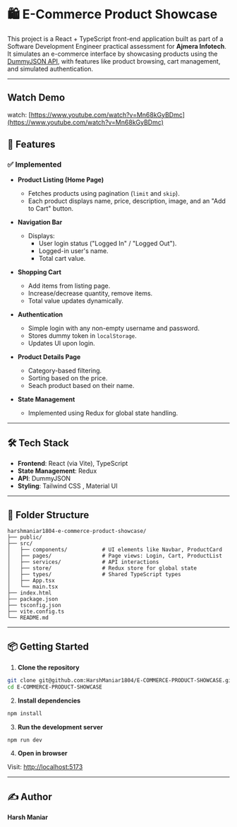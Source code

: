 # 🛍️ E-Commerce Product Showcase

This project is a React + TypeScript front-end application built as part of a Software Development Engineer practical assessment for **Ajmera Infotech**. It simulates an e-commerce interface by showcasing products using the [DummyJSON API](https://dummyjson.com), with features like product browsing, cart management, and simulated authentication.

---

## Watch Demo

watch: [https://www.youtube.com/watch?v=Mn68kGyBDmc](https://www.youtube.com/watch?v=Mn68kGyBDmc)

## 🚀 Features

### ✅ Implemented

- **Product Listing (Home Page)**

  - Fetches products using pagination (`limit` and `skip`).
  - Each product displays name, price, description, image, and an "Add to Cart" button.

- **Navigation Bar**

  - Displays:
    - User login status ("Logged In" / "Logged Out").
    - Logged-in user's name.
    - Total cart value.

- **Shopping Cart**

  - Add items from listing page.
  - Increase/decrease quantity, remove items.
  - Total value updates dynamically.

- **Authentication**

  - Simple login with any non-empty username and password.
  - Stores dummy token in `localStorage`.
  - Updates UI upon login.

- **Product Details Page**

  - Category-based filtering.
  - Sorting based on the price.
  - Seach product based on their name.

- **State Management**
  - Implemented using Redux for global state handling.

---

## 🛠 Tech Stack

- **Frontend**: React (via Vite), TypeScript
- **State Management**: Redux
- **API**: DummyJSON
- **Styling**: Tailwind CSS , Material UI

---

## 📁 Folder Structure

```
harshmaniar1804-e-commerce-product-showcase/
├── public/
├── src/
│   ├── components/           # UI elements like Navbar, ProductCard
│   ├── pages/                # Page views: Login, Cart, ProductList
│   ├── services/             # API interactions
│   ├── store/                # Redux store for global state
│   ├── types/                # Shared TypeScript types
│   ├── App.tsx
│   └── main.tsx
├── index.html
├── package.json
├── tsconfig.json
├── vite.config.ts
└── README.md
```

---

## 📦 Getting Started

1. **Clone the repository**

```bash
git clone git@github.com:HarshManiar1804/E-COMMERCE-PRODUCT-SHOWCASE.git
cd E-COMMERCE-PRODUCT-SHOWCASE
```

2. **Install dependencies**

```bash
npm install
```

3. **Run the development server**

```bash
npm run dev
```

4. **Open in browser**

Visit: [http://localhost:5173](http://localhost:5173)

---

## ✍️ Author

**Harsh Maniar**

